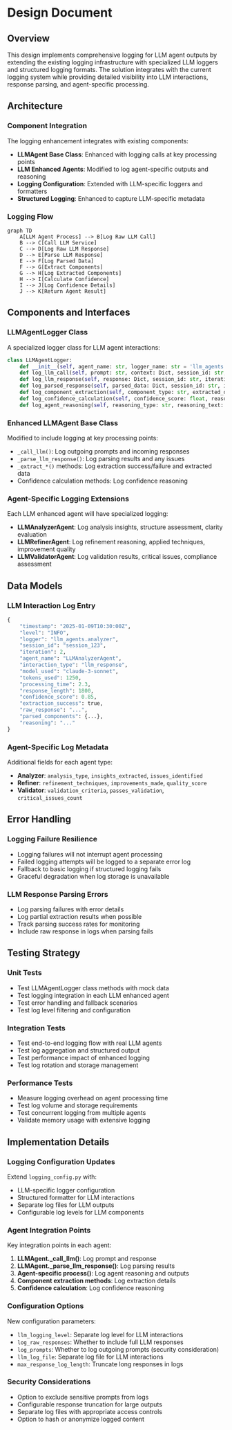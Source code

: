 # Design Document

## Overview

This design implements comprehensive logging for LLM agent outputs by extending the existing logging infrastructure with specialized LLM loggers and structured logging formats. The solution integrates with the current logging system while providing detailed visibility into LLM interactions, response parsing, and agent-specific processing.

## Architecture

### Component Integration

The logging enhancement integrates with existing components:

- **LLMAgent Base Class**: Enhanced with logging calls at key processing points
- **LLM Enhanced Agents**: Modified to log agent-specific outputs and reasoning
- **Logging Configuration**: Extended with LLM-specific loggers and formatters
- **Structured Logging**: Enhanced to capture LLM-specific metadata

### Logging Flow

```mermaid
graph TD
    A[LLM Agent Process] --> B[Log Raw LLM Call]
    B --> C[Call LLM Service]
    C --> D[Log Raw LLM Response]
    D --> E[Parse LLM Response]
    E --> F[Log Parsed Data]
    F --> G[Extract Components]
    G --> H[Log Extracted Components]
    H --> I[Calculate Confidence]
    I --> J[Log Confidence Details]
    J --> K[Return Agent Result]
```

## Components and Interfaces

### LLMAgentLogger Class

A specialized logger class for LLM agent interactions:

```python
class LLMAgentLogger:
    def __init__(self, agent_name: str, logger_name: str = 'llm_agents')
    def log_llm_call(self, prompt: str, context: Dict, session_id: str, iteration: int)
    def log_llm_response(self, response: Dict, session_id: str, iteration: int)
    def log_parsed_response(self, parsed_data: Dict, session_id: str, iteration: int)
    def log_component_extraction(self, component_type: str, extracted_data: Any, success: bool)
    def log_confidence_calculation(self, confidence_score: float, reasoning: str)
    def log_agent_reasoning(self, reasoning_type: str, reasoning_text: str)
```

### Enhanced LLMAgent Base Class

Modified to include logging at key processing points:

- `_call_llm()`: Log outgoing prompts and incoming responses
- `_parse_llm_response()`: Log parsing results and any issues
- `_extract_*()` methods: Log extraction success/failure and extracted data
- Confidence calculation methods: Log confidence reasoning

### Agent-Specific Logging Extensions

Each LLM enhanced agent will have specialized logging:

- **LLMAnalyzerAgent**: Log analysis insights, structure assessment, clarity evaluation
- **LLMRefinerAgent**: Log refinement reasoning, applied techniques, improvement quality
- **LLMValidatorAgent**: Log validation results, critical issues, compliance assessment

## Data Models

### LLM Interaction Log Entry

```python
{
    "timestamp": "2025-01-09T10:30:00Z",
    "level": "INFO",
    "logger": "llm_agents.analyzer",
    "session_id": "session_123",
    "iteration": 2,
    "agent_name": "LLMAnalyzerAgent",
    "interaction_type": "llm_response",
    "model_used": "claude-3-sonnet",
    "tokens_used": 1250,
    "processing_time": 2.3,
    "response_length": 1800,
    "confidence_score": 0.85,
    "extraction_success": true,
    "raw_response": "...",
    "parsed_components": {...},
    "reasoning": "..."
}
```

### Agent-Specific Log Metadata

Additional fields for each agent type:

- **Analyzer**: `analysis_type`, `insights_extracted`, `issues_identified`
- **Refiner**: `refinement_techniques`, `improvements_made`, `quality_score`
- **Validator**: `validation_criteria`, `passes_validation`, `critical_issues_count`

## Error Handling

### Logging Failure Resilience

- Logging failures will not interrupt agent processing
- Failed logging attempts will be logged to a separate error log
- Fallback to basic logging if structured logging fails
- Graceful degradation when log storage is unavailable

### LLM Response Parsing Errors

- Log parsing failures with error details
- Log partial extraction results when possible
- Track parsing success rates for monitoring
- Include raw response in logs when parsing fails

## Testing Strategy

### Unit Tests

- Test LLMAgentLogger class methods with mock data
- Test logging integration in each LLM enhanced agent
- Test error handling and fallback scenarios
- Test log level filtering and configuration

### Integration Tests

- Test end-to-end logging flow with real LLM agents
- Test log aggregation and structured output
- Test performance impact of enhanced logging
- Test log rotation and storage management

### Performance Tests

- Measure logging overhead on agent processing time
- Test log volume and storage requirements
- Test concurrent logging from multiple agents
- Validate memory usage with extensive logging

## Implementation Details

### Logging Configuration Updates

Extend `logging_config.py` with:

- LLM-specific logger configuration
- Structured formatter for LLM interactions
- Separate log files for LLM outputs
- Configurable log levels for LLM components

### Agent Integration Points

Key integration points in each agent:

1. **LLMAgent._call_llm()**: Log prompt and response
2. **LLMAgent._parse_llm_response()**: Log parsing results
3. **Agent-specific process()**: Log agent reasoning and outputs
4. **Component extraction methods**: Log extraction details
5. **Confidence calculation**: Log confidence reasoning

### Configuration Options

New configuration parameters:

- `llm_logging_level`: Separate log level for LLM interactions
- `log_raw_responses`: Whether to include full LLM responses
- `log_prompts`: Whether to log outgoing prompts (security consideration)
- `llm_log_file`: Separate log file for LLM interactions
- `max_response_log_length`: Truncate long responses in logs

### Security Considerations

- Option to exclude sensitive prompts from logs
- Configurable response truncation for large outputs
- Separate log files with appropriate access controls
- Option to hash or anonymize logged content